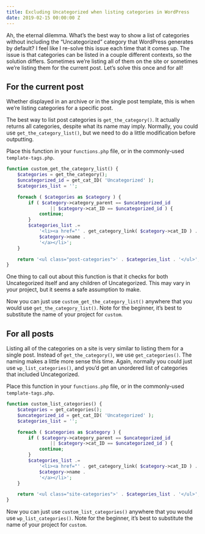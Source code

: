 ```yaml
---
title: Excluding Uncategorized when listing categories in WordPress
date: 2019-02-15 00:00:00 Z
---
```


Ah, the eternal dilemma. What’s the best way to show a list of categories without including the “Uncategorized” category that WordPress generates by default? I feel like I re-solve this issue each time that it comes up. The issue is that categories can be listed in a couple different contexts, so the solution differs. Sometimes we’re listing all of them on the site or sometimes we’re listing them for the current post. Let’s solve this once and for all!

## For the current post

Whether displayed in an archive or in the single post template, this is when we’re listing categories for a specific post.

The best way to list post categories is `get_the_category()`. It actually returns all categories, despite what its name may imply. Normally, you could use `get_the_category_list()`, but we need to do a little modification before outputting.

Place this function in your `functions.php` file, or in the commonly-used `template-tags.php`.

```php
function custom_get_the_category_list() {
    $categories = get_the_category();
    $uncategorized_id = get_cat_ID( 'Uncategorized' );
    $categories_list = '';

    foreach ( $categories as $category ) {
        if ( $category->category_parent == $uncategorized_id
                || $category->cat_ID == $uncategorized_id ) {
            continue;
        }
        $categories_list .=
            '<li><a href="' . get_category_link( $category->cat_ID ) . '">' .
            $category->name .
            '</a></li>';
    }

    return '<ul class="post-categories">' . $categories_list . '</ul>';
}
```

One thing to call out about this function is that it checks for both Uncategorized itself and any children of Uncategorized. This may vary in your project, but it seems a safe assumption to make.

Now you can just use `custom_get_the_category_list()` anywhere that you would use `get_the_category_list()`. Note for the beginner, it’s best to substitute the name of your project for `custom`.

## For all posts

Listing all of the categories on a site is very similar to listing them for a single post. Instead of `get_the_category()`, we use `get_categories()`. The naming makes a little more sense this time. Again, normally you could just use `wp_list_categories()`, and you’d get an unordered list of categories that included Uncategorized.

Place this function in your `functions.php` file, or in the commonly-used `template-tags.php`.

```php
function custom_list_categories() {
    $categories = get_categories();
    $uncategorized_id = get_cat_ID( 'Uncategorized' );
    $categories_list = '';

    foreach ( $categories as $category ) {
        if ( $category->category_parent == $uncategorized_id
                || $category->cat_ID == $uncategorized_id ) {
            continue;
        }
        $categories_list .=
            '<li><a href="' . get_category_link( $category->cat_ID ) . '">' .
            $category->name .
            '</a></li>';
    }

    return '<ul class="site-categories">' . $categories_list . '</ul>';
}
```

Now you can just use `custom_list_categories()` anywhere that you would use `wp_list_categories()`. Note for the beginner, it’s best to substitute the name of your project for `custom`.